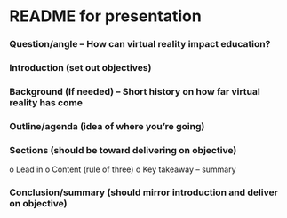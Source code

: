 # README for presentation

### Question/angle – How can virtual reality impact education?
### Introduction (set out objectives)
### Background (If needed) – Short history on how far virtual reality has come
### Outline/agenda (idea of where you’re going)
### Sections (should be toward delivering on objective)
o	Lead in
o	Content (rule of three)
o	Key takeaway – summary

### Conclusion/summary (should mirror introduction and deliver on objective)
